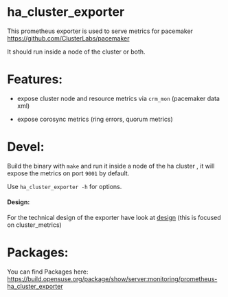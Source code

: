 # ha_cluster_exporter

This prometheus exporter is used to serve metrics for pacemaker https://github.com/ClusterLabs/pacemaker

It should run inside a node of the cluster or both.

# Features:

- expose cluster node and resource metrics via `crm_mon` (pacemaker data xml)

- expose corosync metrics (ring errors, quorum metrics)

# Devel:

Build the binary with `make` and run it inside a node of the ha cluster , it will expose the metrics on port `9001` by default.

Use `ha_cluster_exporter -h` for options.

#### Design:

For the technical design of the exporter have look at [design](doc/design.md) (this is focused on cluster_metrics)


# Packages:

You can find Packages here: https://build.opensuse.org/package/show/server:monitoring/prometheus-ha_cluster_exporter
